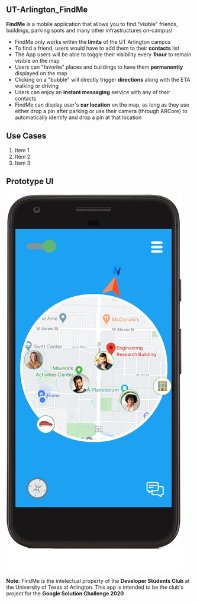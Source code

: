## UT-Arlington_FindMe
**FindMe** is a mobile application that allows you to find "visible" friends, buildings, parking spots and many other infrastructures on-campus! 
* FindMe only works within the **limits** of the UT Arlington campus
* To find a friend, users would have to add them to their **contacts** list
* The App users will be able to toggle their visibility every **1hour** to remain visible on the map
* Users can "favorite" places and buildings to have them **permanently** displayed on the map
* Clicking on a "bubble" will directly trigger **directions** along with the ETA walking or driving
* Users can enjoy an **instant messaging** service with any of their contacts
* FindMe can  display user's **car location** on the map, as long as they use either drop a pin after parking or use their camera (through ARCore) to automatically identify and drop a pin at that location

## Use Cases
1. Item 1
1. Item 2
1. Item 3

## Prototype UI
![FindMe UI](/IMG_Samples/uta_findme.png)

**Note:** FindMe is the intelectual property of the **Developer Students Club** at the University of Texas at Arlington. This app is intended to be the club's project for the **Google Solution Challenge 2020**
